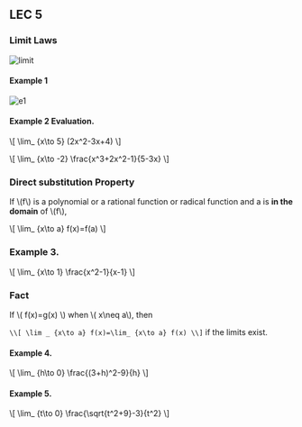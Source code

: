 ## LEC 5

### Limit Laws
![limit](http://www.nabla.hr/LimFLawsA.gif)


#### Example 1
![e1](http://image.slidesharecdn.com/lecture5-limitlaws-140916111716-phpapp01/95/lecture-5-limit-laws-3-638.jpg?cb=1410884284)

#### Example 2 Evaluation.

\\[ \lim_ {x\to 5} (2x^2-3x+4) \\]

\\[ \lim_ {x\to -2} \frac{x^3+2x^2-1}{5-3x} \\]


### Direct substitution Property

If \\(f\\) is a polynomial or a rational function or radical function and a is **in the domain** of \\(f\\),

\\[ \lim_ {x\to a} f(x)=f(a) \\]

### Example 3.

\\[ \lim_ {x\to 1} \frac{x^2-1}{x-1} \\]

### Fact

If \\( f(x)=g(x) \\) when \\( x\neq a\\), then

`\\[ \lim _ {x\to a} f(x)=\lim_ {x\to a} f(x) \\]`
if the limits exist.

#### Example 4.

\\[ \lim_ {h\to 0} \frac{(3+h)^2-9}{h} \\]


#### Example 5.

\\[ \lim_ {t\to 0} \frac{\sqrt{t^2+9}-3}{t^2} \\]

